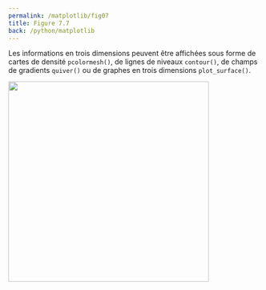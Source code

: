 ```yaml
---
permalink: /matplotlib/fig07
title: Figure 7.7
back: /python/matplotlib
---
```


Les informations en trois dimensions peuvent être affichées sous forme de cartes de densité `pcolormesh()`, de lignes de niveaux `contour()`, de champs de gradients `quiver()` ou de graphes en trois dimensions `plot_surface()`.

<img src="/python/_static/matplotlib/fig07.png" width="400px"/>

<script src="https://emgithub.com/embed.js?target=https%3A%2F%2Fgithub.com%2Fxoolive%2Fpython%2Fblob%2Fmaster%2F02-ecosysteme%2F07-matplotlib%2Ffig07.py&style=github-gist&showLineNumbers=on"></script>
